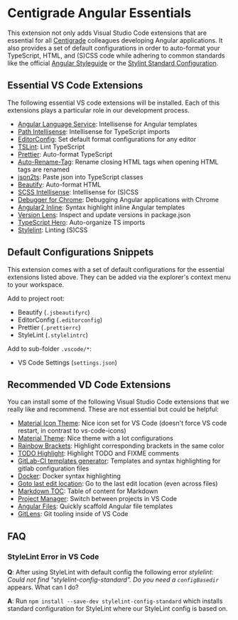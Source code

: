 # Centigrade Angular Essentials

This extension not only adds Visual Studio Code extensions that are essential for all [Centigrade](https://www.centigrade.de) colleagues developing Angular applications. It also provides a set of default configurations in order to auto-format your TypeScript, HTML, and (S)CSS code while adhering to common standards like the official [Angular Styleguide](https://angular.io/guide/styleguide) or the [Stylint Standard Configuration](https://github.com/stylelint/stylelint-config-standard).

## Essential VS Code Extensions

The following essential VS code extensions will be installed. Each of this extensions plays a particular role in our development process.

* [Angular Language Service](https://marketplace.visualstudio.com/items?itemName=Angular.ng-template): Intellisense for Angular templates
* [Path Intellisense](https://marketplace.visualstudio.com/items?itemName=christian-kohler.path-intellisense): Intellisense for TypeScript imports
* [EditorConfig](https://marketplace.visualstudio.com/items?itemName=EditorConfig.EditorConfig): Set default format configurations for any editor
* [TSLint](https://marketplace.visualstudio.com/items?itemName=eg2.tslint): Lint TypeScript
* [Prettier](https://marketplace.visualstudio.com/items?itemName=esbenp.prettier-vscode): Auto-format TypeScript
* [Auto-Rename-Tag](https://marketplace.visualstudio.com/items?itemName=formulahendry.auto-rename-tag): Rename closing HTML tags when opening HTML tags are renamed
* [json2ts](https://marketplace.visualstudio.com/items?itemName=GregorBiswanger.json2ts): Paste json into TypeScript classes
* [Beautify](https://marketplace.visualstudio.com/items?itemName=HookyQR.beautify): Auto-format HTML
* [SCSS Intellisense](https://marketplace.visualstudio.com/items?itemName=mrmlnc.vscode-scss): Intellisense for (S)CSS
* [Debugger for Chrome](https://marketplace.visualstudio.com/items?itemName=msjsdiag.debugger-for-chrome): Debugging Angular applications with Chrome
* [Angular2 Inline](https://marketplace.visualstudio.com/items?itemName=natewallace.angular2-inline): Syntax highlight inline Angular templates
* [Version Lens](https://marketplace.visualstudio.com/items?itemName=pflannery.vscode-versionlens): Inspect and update versions in package.json
* [TypeScript Hero](https://marketplace.visualstudio.com/items?itemName=rbbit.typescript-hero): Auto-organize TS imports
* [Stylelint](https://marketplace.visualstudio.com/items?itemName=shinnn.stylelint): Linting (S)CSS

## Default Configurations Snippets

This extension comes with a set of default configurations for the essential extensions listed above. They can be added via the explorer's context menu to your workspace.

Add to project root:

* Beautify (`.jsbeautifyrc`)
* EditorConfig (`.editorconfig`)
* Prettier (`.prettierrc`)
* StyleLint (`.stylelintrc`)

Add to sub-folder `.vscode/*`:

* VS Code Settings (`settings.json`)

## Recommended VD Code Extensions

You can install some of the following Visual Studio Code extensions that we really like and recommend. These are not essential but could be helpful:

* [Material Icon Theme](https://marketplace.visualstudio.com/items?itemName=PKief.material-icon-theme): Nice icon set for VS Code (doesn't force VS code restart, in contrast to vs-code-icons)
* [Material Theme](https://marketplace.visualstudio.com/items?itemName=Equinusocio.vsc-material-theme): Nice theme with a lot configurations
* [Rainbow Brackets](https://marketplace.visualstudio.com/items?itemName=2gua.rainbow-brackets): Highlight corresponding brackets in the same color
* [TODO Highlight](https://marketplace.visualstudio.com/items?itemName=wayou.vscode-todo-highlight): Highlight TODO and FIXME comments
* [GitLab-CI templates generator](https://marketplace.visualstudio.com/items?itemName=jgsqware.gitlab-ci-templates): Templates and syntax highlighting for gitlab configuration files
* [Docker](https://marketplace.visualstudio.com/items?itemName=PeterJausovec.vscode-docker): Docker syntax highlighting
* [Goto last edit location](https://marketplace.visualstudio.com/items?itemName=krizzdewizz.goto-last-edit-location): Go to the last edit location (even across files)
* [Markdown TOC](https://marketplace.visualstudio.com/items?itemName=AlanWalk.markdown-toc): Table of content for Markdown
* [Project Manager](https://marketplace.visualstudio.com/items?itemName=alefragnani.project-manager): Switch between projects in VS Code
* [Angular Files](https://marketplace.visualstudio.com/items?itemName=alexiv.vscode-angular2-files): Quickly scaffold Angular file templates
* [GitLens](https://marketplace.visualstudio.com/items?itemName=eamodio.gitlens): Git tooling inside of VS Code

## FAQ

### StyleLint Error in VS Code

**Q**: After using StyleLint with default config the following error _stylelint: Could not find "stylelint-config-standard". Do you need a `configBasedir`_ appears. What can I do?

**A**: Run `npm install --save-dev stylelint-config-standard` which installs standard configuration for StyleLint where our StyleLint config is based on.
